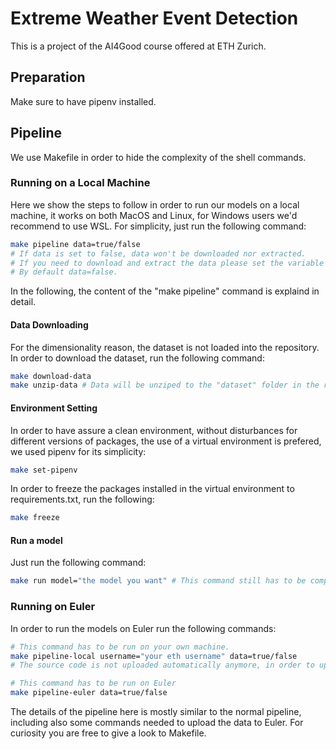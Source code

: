 # Extreme Weather Event Detection

This is a project of the AI4Good course offered at ETH Zurich.

## Preparation
Make sure to have pipenv installed.

## Pipeline
We use Makefile in order to hide the complexity of the shell commands.

### Running on a Local Machine
Here we show the steps to follow in order to run our models on a local machine, it works on both MacOS and Linux, for Windows users we'd recommend to use WSL. For simplicity, just run the following command:

```bash
make pipeline data=true/false
# If data is set to false, data won't be downloaded nor extracted.
# If you need to download and extract the data please set the variable to true.
# By default data=false.
```

In the following, the content of the "make pipeline" command is explaind in detail.

#### Data Downloading
For the dimensionality reason, the dataset is not loaded into the repository. In order to download the dataset, run the following command:

```bash
make download-data
make unzip-data # Data will be unziped to the "dataset" folder in the root folder of the Makefile
```

#### Environment Setting
In order to have assure a clean environment, without disturbances for different versions of packages, the use of a virtual environment is prefered, we used pipenv for its simplicity:

```bash
make set-pipenv
```

In order to freeze the packages installed in the virtual environment to requirements.txt, run the following:

```bash
make freeze
```

#### Run a model
Just run the following command:

```bash
make run model="the model you want" # This command still has to be completed
```

### Running on Euler
In order to run the models on Euler run the following commands:

```bash
# This command has to be run on your own machine.
make pipeline-local username="your eth username" data=true/false
# The source code is not uploaded automatically anymore, in order to upload the code to euler, please push to the repository and make a pull/clone on Euler.

# This command has to be run on Euler
make pipeline-euler data=true/false
```

The details of the pipeline here is mostly similar to the normal pipeline, including also some commands needed to upload the data to Euler. For curiosity you are free to give a look to Makefile.
